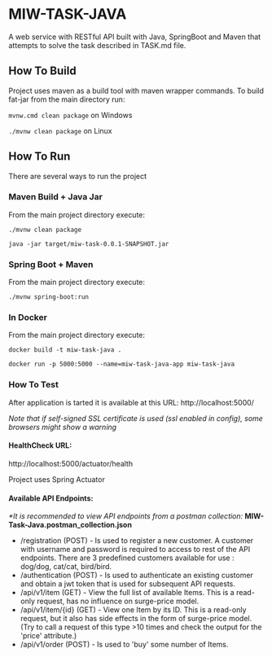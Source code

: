 # MIW-TASK-JAVA

A web service with RESTful API built with Java, SpringBoot and Maven that attempts to solve the task described in TASK.md file.

## How To Build
Project uses maven as a build tool with maven wrapper commands. To build fat-jar from the main directory run:

`mvnw.cmd clean package` on Windows

`./mvnw clean package` on Linux

## How To Run
There are several ways to run the project

### Maven Build + Java Jar
From the main project directory execute:

`./mvnw clean package`

`java -jar target/miw-task-0.0.1-SNAPSHOT.jar`

### Spring Boot + Maven
From the main project directory execute:

`./mvnw spring-boot:run`

### In Docker
From the main project directory execute:

`docker build -t miw-task-java .`

`docker run -p 5000:5000 --name=miw-task-java-app miw-task-java`

### How To Test
After application is tarted it is available at this URL:
http://localhost:5000/

_Note that if self-signed SSL certificate is used (ssl enabled in config), some browsers might show a warning_

#### HealthCheck URL: 
http://localhost:5000/actuator/health

Project uses Spring Actuator

#### Available API Endpoints:
_*It is recommended to view API endpoints from a postman collection:_ **MIW-Task-Java.postman_collection.json**
- /registration (POST) - Is used to register a new customer. A customer with username and password is required to access to rest of the API endpoints. There are 3 predefined customers available for use : dog/dog, cat/cat, bird/bird.
- /authentication (POST) - Is used to authenticate an existing customer and obtain a jwt token that is used for subsequent API requests.
- /api/v1/item (GET) - View the full list of available Items. This is a read-only request, has no influence on surge-price model. 
- /api/v1/item/{id} (GET) - View one Item by its ID. This is a read-only request, but it also has side effects in the form of surge-price model. (Try to call a request of this type >10 times and check the output for the 'price' attribute.)
- /api/v1/order (POST) - Is used to 'buy' some number of Items.

